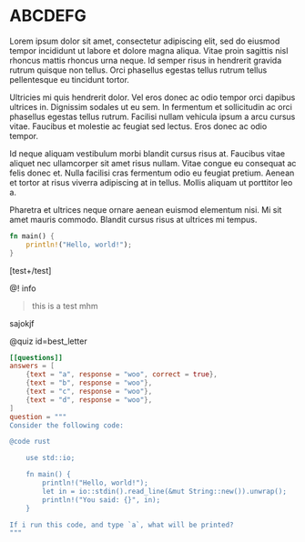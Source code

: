 # ABCDEFG

Lorem ipsum dolor sit amet, consectetur adipiscing elit, sed do eiusmod tempor incididunt ut labore et dolore magna aliqua. Vitae proin sagittis nisl rhoncus mattis rhoncus urna neque. Id semper risus in hendrerit gravida rutrum quisque non tellus. Orci phasellus egestas tellus rutrum tellus pellentesque eu tincidunt tortor. 

Ultricies mi quis hendrerit dolor. Vel eros donec ac odio tempor orci dapibus ultrices in. Dignissim sodales ut eu sem. In fermentum et sollicitudin ac orci phasellus egestas tellus rutrum. Facilisi nullam vehicula ipsum a arcu cursus vitae. Faucibus et molestie ac feugiat sed lectus. Eros donec ac odio tempor. 

Id neque aliquam vestibulum morbi blandit cursus risus at. Faucibus vitae aliquet nec ullamcorper sit amet risus nullam. Vitae congue eu consequat ac felis donec et. Nulla facilisi cras fermentum odio eu feugiat pretium. Aenean et tortor at risus viverra adipiscing at in tellus. Mollis aliquam ut porttitor leo a. 

Pharetra et ultrices neque ornare aenean euismod elementum nisi. Mi sit amet mauris commodo. Blandit cursus risus at ultrices mi tempus.

```rust
fn main() {
    println!("Hello, world!");
}
```

[test]: https://test.com

[test+/test]

@! info
> this is a test
> mhm

sajokjf

@quiz id=best_letter
```toml
[[questions]]
answers = [
    {text = "a", response = "woo", correct = true},
    {text = "b", response = "woo"},
    {text = "c", response = "woo"},
    {text = "d", response = "woo"},
]
question = """
Consider the following code:

@code rust

    use std::io;

    fn main() {
        println!("Hello, world!");
        let in = io::stdin().read_line(&mut String::new()).unwrap();
        println!("You said: {}", in);
    }

If i run this code, and type `a`, what will be printed?
"""
```